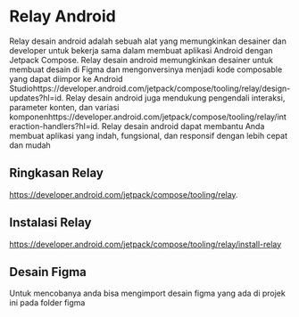 # Relay Android
Relay desain android adalah sebuah alat yang memungkinkan desainer dan developer untuk bekerja sama dalam membuat aplikasi Android dengan Jetpack Compose. Relay desain android memungkinkan desainer untuk membuat desain di Figma dan mengonversinya menjadi kode composable yang dapat diimpor ke Android Studiohttps://developer.android.com/jetpack/compose/tooling/relay/design-updates?hl=id. Relay desain android juga mendukung pengendali interaksi, parameter konten, dan variasi komponenhttps://developer.android.com/jetpack/compose/tooling/relay/interaction-handlers?hl=id. Relay desain android dapat membantu Anda membuat aplikasi yang indah, fungsional, dan responsif dengan lebih cepat dan mudah

## Ringkasan Relay
https://developer.android.com/jetpack/compose/tooling/relay.

## Instalasi Relay
https://developer.android.com/jetpack/compose/tooling/relay/install-relay

## Desain Figma
Untuk mencobanya anda bisa mengimport desain figma yang ada di projek ini pada folder figma